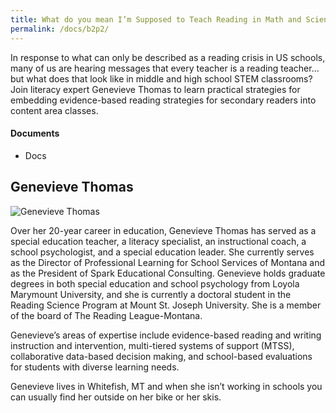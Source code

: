 ```yaml
---
title: What do you mean I’m Supposed to Teach Reading in Math and Science?
permalink: /docs/b2p2/
---
```


In response to what can only be described as a reading crisis in US schools, many of us are hearing messages that every teacher is a reading teacher... but what does that look like in middle and high school STEM classrooms? Join literacy expert Genevieve Thomas to learn practical strategies for embedding evidence-based reading strategies for secondary readers into content area classes.

#### Documents
 - Docs

## Genevieve Thomas

![Genevieve Thomas](../monday/breakout2/images/thomas.jpg)

Over her 20-year career in education, Genevieve Thomas has served as a special education teacher, a literacy specialist, an instructional coach, a school psychologist, and a special education leader.  She currently serves as the Director of Professional Learning for School Services of Montana and as the President of Spark Educational Consulting.  Genevieve holds graduate degrees in both special education and school psychology from Loyola Marymount University, and she is currently a doctoral student in the Reading Science Program at Mount St. Joseph University. She is a member of the board of The Reading League-Montana.  

Genevieve’s areas of expertise include evidence-based reading and writing instruction and intervention, multi-tiered systems of support (MTSS), collaborative data-based decision making, and school-based evaluations for students with diverse learning needs. 

Genevieve lives in Whitefish, MT and when she isn’t working in schools you can usually find her outside on her bike or her skis.